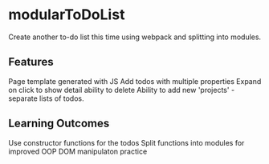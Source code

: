 # modularToDoList
Create another to-do list this time using webpack and splitting into modules.

## Features
Page template generated with JS
Add todos with multiple properties
Expand on click to show detail
ability to delete
Ability to add new 'projects' - separate lists of todos. 

## Learning Outcomes
Use constructor functions for the todos
Split functions into modules for improved OOP
DOM manipulaton practice 